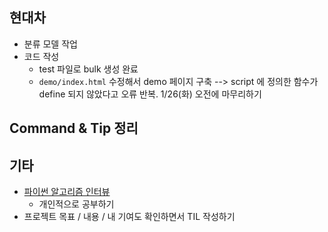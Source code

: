 ## 현대차

- 분류 모델 작업
- 코드 작성
  - test 파일로 bulk 생성 완료
  - `demo/index.html` 수정해서 demo 페이지 구축 --> script 에 정의한 함수가 define 되지 않았다고 오류 반복. 1/26(화) 오전에 마무리하기




## Command & Tip 정리




## 기타

- [파이썬 알고리즘 인터뷰](https://github.com/onlybooks/algorithm-interview)
  - 개인적으로 공부하기
- 프로젝트 목표 / 내용 / 내 기여도 확인하면서 TIL 작성하기
